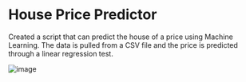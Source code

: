 # House Price Predictor

Created a script that can predict the house of a price using Machine Learning. The data is pulled from a CSV file and the price is predicted through a linear regression test.

![image](https://user-images.githubusercontent.com/10646691/46773810-50289900-cccd-11e8-9da3-d4fda617c695.png)
